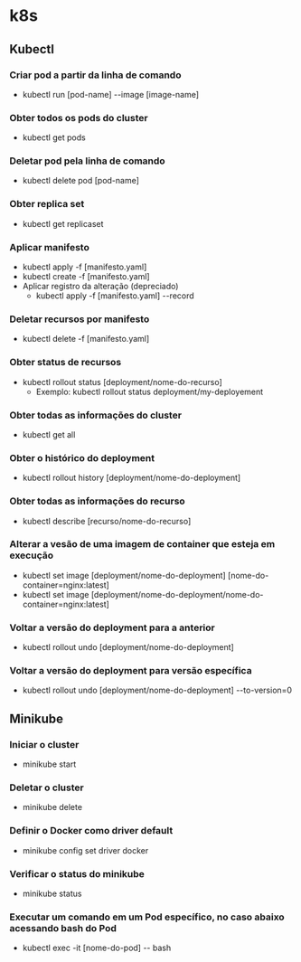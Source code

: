 # k8s

## Kubectl

### Criar pod a partir da linha de comando
- kubectl run [pod-name] --image [image-name]

### Obter todos os pods do cluster
- kubectl get pods

### Deletar pod pela linha de comando
- kubectl delete pod [pod-name]

### Obter replica set
- kubectl get replicaset

### Aplicar manifesto
- kubectl apply -f [manifesto.yaml]
- kubectl create -f [manifesto.yaml]
- Aplicar registro da alteração (depreciado)
    - kubectl apply -f [manifesto.yaml] --record

### Deletar recursos por manifesto
- kubectl delete -f [manifesto.yaml]

### Obter status de recursos
- kubectl rollout status [deployment/nome-do-recurso]
    - Exemplo: kubectl rollout status deployment/my-deployement

### Obter todas as informações do cluster
- kubectl get all

### Obter o histórico do deployment
- kubectl rollout history [deployment/nome-do-deployment]

### Obter todas as informações do recurso
- kubectl describe [recurso/nome-do-recurso]

### Alterar a vesão de uma imagem de container que esteja em execução
- kubectl set image [deployment/nome-do-deployment] [nome-do-container=nginx:latest]
- kubectl set image [deployment/nome-do-deployment/nome-do-container=nginx:latest]

### Voltar a versão do deployment para a anterior
- kubectl rollout undo [deployment/nome-do-deployment]

### Voltar a versão do deployment para versão específica
- kubectl rollout undo [deployment/nome-do-deployment] --to-version=0

## Minikube

### Iniciar o cluster
- minikube start

### Deletar o cluster
- minikube delete

### Definir o Docker como driver default
- minikube config set driver docker

### Verificar o status do minikube
- minikube status

### Executar um comando em um Pod específico, no caso abaixo acessando bash do Pod
- kubectl exec -it [nome-do-pod] -- bash